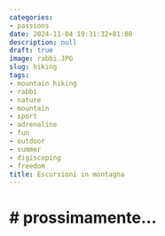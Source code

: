 ```yaml
---
categories:
- passions
date: 2024-11-04 19:31:32+01:00
description: null
draft: true
image: rabbi.JPG
slug: hiking
tags:
- mountain hiking
- rabbi
- nature
- mountain
- sport
- adrenaline
- fun
- outdoor
- summer
- digiscoping
- freedom
title: Escursioni in montagna
---
```


<!-- hash: cff2039ba44d -->
# # prossimamente...


